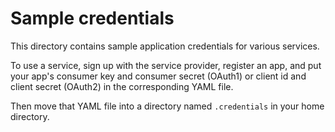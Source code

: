 # Sample credentials

This directory contains sample application credentials for various services.

To use a service, sign up with the service provider, register an app, and
put your app's consumer key and consumer secret (OAuth1) or client id and
client secret (OAuth2) in the corresponding YAML file. 

Then move that YAML file into a directory named `.credentials` in your home
directory.
